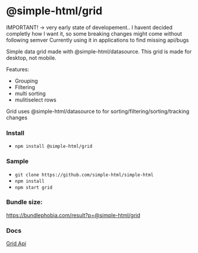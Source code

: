 # @simple-html/grid

IMPORTANT! -> very early state of developement..
I havent decided completly how I want it, so some breaking changes might come without following semver
Currently using it in applications to find missing api/bugs

Simple data grid made with @simple-html/datasource.
This grid is made for desktop, not mobile.


Features:

-   Grouping
-   Filtering
-   multi sorting
-   mulitiselect rows

Grid uses @simple-html/datasource to for sorting/filtering/sorting/tracking changes

### Install

-   `npm install @simple-html/grid`

### Sample

-   `git clone https://github.com/simple-html/simple-html`
-   `npm install`
-   `npm start grid`

### Bundle size:

https://bundlephobia.com/result?p=@simple-html/grid

### Docs

[Grid Api](https://github.com/simple-html/docs/grid/index.html)
